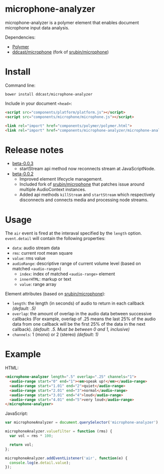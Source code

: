 microphone-analyzer
===================

microphone-analyzer is a polymer element that enables document microphone input data analysis.

Dependencies:

* [Polymer](http://www.polymer-project.org/)
* [ddcast/microphone](https://github.com/ddcast/microphone/) (fork of [srubin/microphone](https://github.com/srubin/microphone/))

Install
=======

Command line:

`bower install ddcast/microphone-analyzer`

Include in your document `<head>`:

```HTML
<script src="components/platform/platform.js"></script>
<script src="components/microphone/microphone.js"></script>

<link rel="import" href="components/polymer/polymer.html"> 
<link rel="import" href="components/microphone-analyzer/microphone-analyzer.html"> 
```

Release notes
=============
* [beta-0.0.3](https://github.com/ddcast/microphone-analyzer/tree/release/beta-0.0.3)
  * startStream api method now reconnects stream at JavaScriptNode.
* [beta-0.0.2](https://github.com/ddcast/microphone-analyzer/tree/release/beta-0.0.2)
  * Improved element lifecycle management.
  * Included fork of [srubin/microphone](https://github.com/srubin/microphone/) that patches issue around multiple AudioContext instances.
  * Added api methods `killStream` and `startStream` which respectively disconnects and connects media and processing node streams.

Usage
=====

The `air` event is fired at the interaval specified by the `length` option. `event.detail` will contain the following properties:

* `data`: audio stream data
* `rms`: current root mean square
* `value`: rms value
* `audioRange`: descriptive range of current volume level (based on matched `<audio-range>`)
  * `index`: index of matched `<audio-range>` element
  * `innerHTML`: markup or text
  * `value`: range array

Element attributes (based on [srubin/microphone](https://github.com/srubin/microphone/)):

* `length`: the length (in seconds) of audio to return in each callback *(default: .5)*
* `overlap`: the amount of overlap in the audio data between successive callbacks (For example, overlap of .25 means the last 25% of the audio data from one callback will be the first 25% of the data in the next callback). *(default: .5. Must be between 0 and 1, inclusive)*
* `channels`: 1 (mono) or 2 (stereo) *(default: 1)*

Example
=======

HTML:
```html
<microphone-analyzer length=".5" overlap=".25" channels="1">
  <audio-range start="0" end="1"><em>speak up!</em></audio-range>
  <audio-range start="1.01" end="2">quiet</audio-range>
  <audio-range start="2.01" end="3">normal</audio-range>
  <audio-range start="3.01" end="4">loud</audio-range>
  <audio-range start="4.01" end="5">very loud</audio-range>
</microphone-analyzer>
```

JavaScript:
```javascript
var microphoneAnalyzer = document.querySelector('microphone-analyzer');

microphoneAnalyzer.valuefilter = function (rms) {
  var vol = rms * 100;

  return vol;
};

microphoneAnalyzer.addEventListener('air', function(e) {
  console.log(e.detail.value);
});
```
